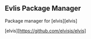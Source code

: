 ## Evlis Package Manager

Package manager for [elvis][elvis]

[elvis][https://github.com/elvisjs/elvis]
